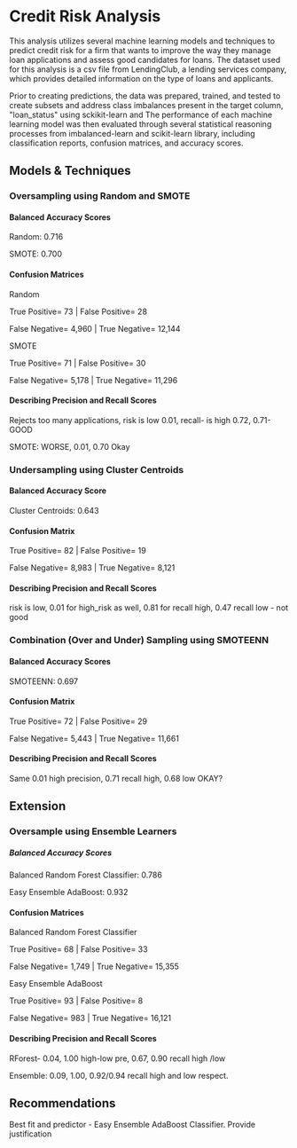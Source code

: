 # Credit Risk Analysis
This analysis utilizes several machine learning models and techniques to predict credit risk for a firm that wants to improve the way they manage loan applications and assess good candidates for loans. The dataset used for this analysis is a csv file from LendingClub, a lending services company, which provides detailed information on the type of loans and applicants.

Prior to creating predictions, the data was prepared, trained, and tested to create subsets and address class imbalances present in the target column, "loan_status" using sckikit-learn and  The performance of each machine learning model was then evaluated through several statistical reasoning processes from imbalanced-learn and scikit-learn library, including classification reports, confusion matrices, and accuracy scores.

## Models & Techniques
### Oversampling using Random and SMOTE
#### Balanced Accuracy Scores 
Random: 0.716 

SMOTE: 0.700

#### Confusion Matrices
Random

True Positive= 73 | False Positive= 28

False Negative= 4,960 | True Negative= 12,144

SMOTE

True Positive= 71 | False Positive= 30

False Negative= 5,178 | True Negative= 11,296

#### Describing Precision and Recall Scores
Rejects too many applications, risk is low 0.01, recall- is high 0.72, 0.71- GOOD

SMOTE: WORSE, 0.01, 0.70 Okay

### Undersampling using Cluster Centroids
#### Balanced Accuracy Score
Cluster Centroids: 0.643

#### Confusion Matrix
True Positive= 82 | False Positive= 19

False Negative= 8,983 | True Negative= 8,121

#### Describing Precision and Recall Scores
risk is low, 0.01 for high_risk as well, 0.81 for recall high, 0.47 recall low - not good

### Combination (Over and Under) Sampling using SMOTEENN 
#### Balanced Accuracy Scores 
SMOTEENN: 0.697

#### Confusion Matrix
True Positive= 72 | False Positive= 29

False Negative= 5,443 | True Negative= 11,661

#### Describing Precision and Recall Scores
Same 0.01 high precision, 0.71 recall high, 0.68 low OKAY?

## Extension
### Oversample using Ensemble Learners
##### Balanced Accuracy Scores 
Balanced Random Forest Classifier: 0.786

Easy Ensemble AdaBoost: 0.932

#### Confusion Matrices
Balanced Random Forest Classifier

True Positive= 68 | False Positive= 33

False Negative= 1,749 | True Negative= 15,355

Easy Ensemble AdaBoost

True Positive= 93 | False Positive= 8

False Negative= 983 | True Negative= 16,121

#### Describing Precision and Recall Scores
RForest- 0.04, 1.00 high-low pre, 0.67, 0.90 recall high /low

Ensemble: 0.09, 1.00, 0.92/0.94 recall high and low respect.

## Recommendations
Best fit and predictor - Easy Ensemble AdaBoost Classifier. Provide justification
